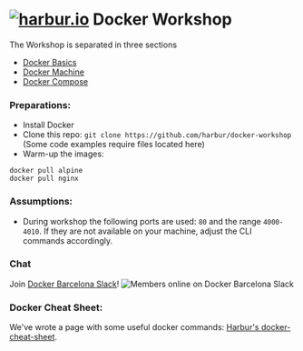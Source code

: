 # [![harbur.io](https://harbur.io/logo/Color/Logo/Harbur-70x70.png)](http://harbur.io) Docker Workshop

The Workshop is separated in three sections

* [Docker Basics](doc/00-docker-basics)
* [Docker Machine](doc/01-docker-machine)
* [Docker Compose](doc/02-docker-compose)

### Preparations:

* Install Docker
* Clone this repo: `git clone https://github.com/harbur/docker-workshop` (Some code examples require files located here)
* Warm-up the images:

```
docker pull alpine
docker pull nginx
```

### Assumptions:

* During workshop the following ports are used: `80` and the range `4000-4010`. If they are not available on your machine, adjust the CLI commands accordingly.

### Chat
Join [Docker Barcelona Slack](https://dockerbcn.herokuapp.com)! ![Members online on Docker Barcelona Slack](https://dockerbcn.herokuapp.com/badge.svg)

### Docker Cheat Sheet:

We've wrote a page with some useful docker commands: [Harbur's docker-cheat-sheet](https://github.com/harbur/docker-cheat-sheet).

